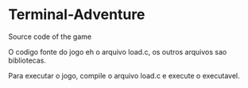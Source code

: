 # Terminal-Adventure
Source code of the game

O codigo fonte do jogo eh o arquivo load.c, os outros arquivos sao bibliotecas.

Para executar o jogo, compile o arquivo load.c e execute o executavel.

